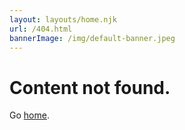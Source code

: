```yaml
---
layout: layouts/home.njk
url: /404.html
bannerImage: /img/default-banner.jpeg
---
```


# Content not found.

Go [home](/).

